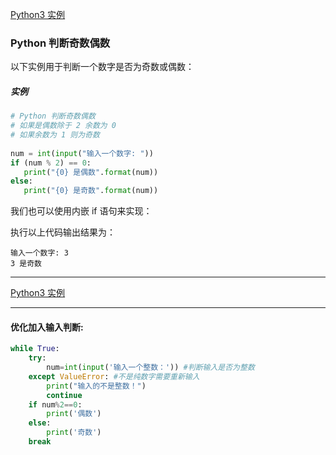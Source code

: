 [Python3 实例](/src/lesson25.examples/examples.md)
### Python 判断奇数偶数

以下实例用于判断一个数字是否为奇数或偶数：

##### 实例
```python
# Python 判断奇数偶数
# 如果是偶数除于 2 余数为 0
# 如果余数为 1 则为奇数
 
num = int(input("输入一个数字: "))
if (num % 2) == 0:
   print("{0} 是偶数".format(num))
else:
   print("{0} 是奇数".format(num))
``` 
我们也可以使用内嵌 if 语句来实现：

执行以上代码输出结果为：
```
输入一个数字: 3
3 是奇数
```
---
[Python3 实例](/src/lesson25.examples/examples.md)

---
#### 优化加入输入判断:
```python
while True:
    try:
        num=int(input('输入一个整数：')) #判断输入是否为整数
    except ValueError: #不是纯数字需要重新输入
        print("输入的不是整数！")
        continue
    if num%2==0:
        print('偶数')
    else:
        print('奇数')
    break
```
